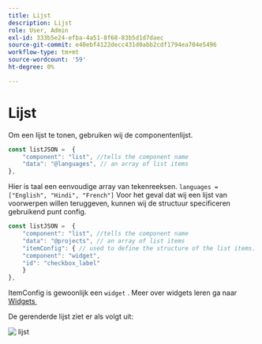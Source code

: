 ```yaml
---
title: Lijst
description: Lijst
role: User, Admin
exl-id: 333b5e24-efba-4a51-8f68-83b5d1d7daec
source-git-commit: e40ebf4122decc431d0abb2cdf1794ea704e5496
workflow-type: tm+mt
source-wordcount: '59'
ht-degree: 0%

---
```


# Lijst

Om een lijst te tonen, gebruiken wij de componentenlijst.

```js title="list.js"
const listJSON =  {
    "component": "list", //tells the component name
    "data": "@languages", // an array of list items
},
```

Hier is taal een eenvoudige array van tekenreeksen. `languages = ["English", "Hindi", "French"]`
Voor het geval dat wij een lijst van voorwerpen willen teruggeven, kunnen wij de structuur specificeren gebruikend punt config.

```js title="list.js"
const listJSON =  {
    "component": "list", //tells the component name
    "data": "@projects", // an array of list items
    "itemConfig": { // used to define the structure of the list items.
    "component": "widget",
    "id": "checkbox_label"
    }
},
```

ItemConfig is gewoonlijk een `widget` . Meer over widgets leren ga naar [&#x200B; Widgets &#x200B;](../Widgets/basic-widget.md)

De gerenderde lijst ziet er als volgt uit:

![&#x200B; lijst &#x200B;](./imgs/list.png " Lijst ")
